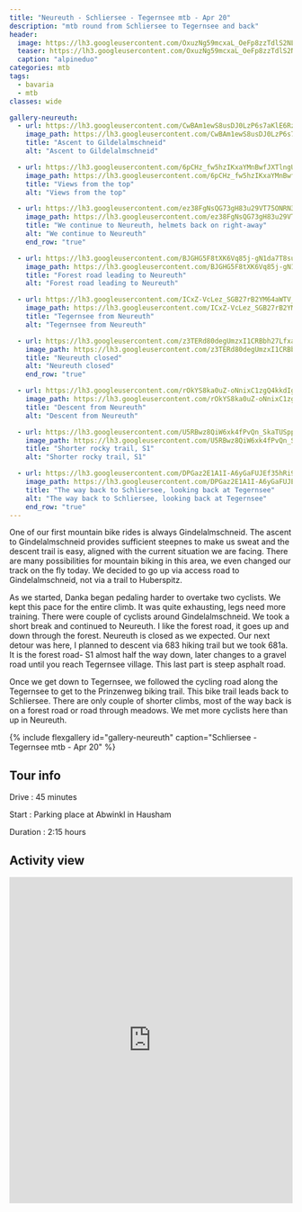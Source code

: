 ```yaml
---
title: "Neureuth - Schliersee - Tegernsee mtb - Apr 20"
description: "mtb round from Schliersee to Tegernsee and back"
header:
  image: https://lh3.googleusercontent.com/OxuzNg59mcxaL_OeFp8zzTdlS2NLVkLt26f_8bHsDA4KwYpI5yqlJbRqEuPbouLqbD66yiEwSNOtHiIyXMR4wFKQCKe0e3gm4x0jF0iJjIMA7194_LTSKWOTn7KgRSQwOt2KjGcIgTBRo9WaFKAUoONH28_t_pf7Yo-n1x96yOr58DvskqmSmnDB47XgwttWqJvzOzm9dH1hzyALonLH4QSArconXuw3t0AsA2iR1P7wb9SVlji6tq3xi-YTbeaSrRA0fHH_9SXUi8UGeOrF8vEgfcd5zqKzuCJgmjViL9JWdYmqCR4VZgyMFiP_-ykv1OKXCh_fdrCfVkn6uX7nS_YqhH7KtsshgFGkRT421NADTt_e_jdlpn8JV7SOjbL8pyLsDbhES9YkVVmXg0RTglemv_I9oerJMSIJse-0uVDFVVE37IoJuyVv8zxt8sZiN8LHuG1rva0TqhrIKH2jz-7jwAPP9x7FnPbgEr9HDxe4iWy93Cb_x6OMu8C2sCHvjJceTCcC2FQVpkIHF_U1n7iZmuMTkGwOwespwWKgqK7fchYn85Mw7Uh0ptQa2PUfnmMn1trO9EL5-peESB8e1ZmKdxliR-UwhsSZUhsVlCIT6uKMz-2mkwla_28zW3qLa1zbnhRlXYHuwkL4QVB7mHLVh-ikiHUipU-rPNjdWHo5W5tvf2QO74UDHCAHod8WsVZMJvqZLJIvAp0fFXNDjeZtw5Yku6X-Bbjn_q6u2L1CuA4mJtuEOqWU=w1269-h1057-no
  teaser: https://lh3.googleusercontent.com/OxuzNg59mcxaL_OeFp8zzTdlS2NLVkLt26f_8bHsDA4KwYpI5yqlJbRqEuPbouLqbD66yiEwSNOtHiIyXMR4wFKQCKe0e3gm4x0jF0iJjIMA7194_LTSKWOTn7KgRSQwOt2KjGcIgTBRo9WaFKAUoONH28_t_pf7Yo-n1x96yOr58DvskqmSmnDB47XgwttWqJvzOzm9dH1hzyALonLH4QSArconXuw3t0AsA2iR1P7wb9SVlji6tq3xi-YTbeaSrRA0fHH_9SXUi8UGeOrF8vEgfcd5zqKzuCJgmjViL9JWdYmqCR4VZgyMFiP_-ykv1OKXCh_fdrCfVkn6uX7nS_YqhH7KtsshgFGkRT421NADTt_e_jdlpn8JV7SOjbL8pyLsDbhES9YkVVmXg0RTglemv_I9oerJMSIJse-0uVDFVVE37IoJuyVv8zxt8sZiN8LHuG1rva0TqhrIKH2jz-7jwAPP9x7FnPbgEr9HDxe4iWy93Cb_x6OMu8C2sCHvjJceTCcC2FQVpkIHF_U1n7iZmuMTkGwOwespwWKgqK7fchYn85Mw7Uh0ptQa2PUfnmMn1trO9EL5-peESB8e1ZmKdxliR-UwhsSZUhsVlCIT6uKMz-2mkwla_28zW3qLa1zbnhRlXYHuwkL4QVB7mHLVh-ikiHUipU-rPNjdWHo5W5tvf2QO74UDHCAHod8WsVZMJvqZLJIvAp0fFXNDjeZtw5Yku6X-Bbjn_q6u2L1CuA4mJtuEOqWU=w800-h300-no
  caption: "alpineduo"
categories: mtb
tags:
  - bavaria
  - mtb
classes: wide

gallery-neureuth:
  - url: https://lh3.googleusercontent.com/CwBAm1ewS8usDJ0LzP6s7aKlE6RzsWyLclXbC_LWvx61aQ0-0isAPxdVjh4IKs_tKCrIVF2OKuAeN35REzVfnexN2bnX2ONRLxAiDPJXcFPUTEk5DM1iTF8uWPYwEcuBHgEnx8AI883UAvLHAjBb4jGs0Iz8ol4rILmJ6cIeA1A_NAN_QBhmoliwU3yegPXEr6teOYzksDBUL-Ka7rqML-QT-L0wu9YzLdbrEn42XDVZEJ1lmywsfovd975O3BHJmfTySRa9s09QeMIylnGjWdSJVLMjIHrvFn2soF3gpzTFd_Zq23sHJZR08X6UCXekmZGE-uNLWLaw5_kxXDVwJf-jmgEB0pxafhuyOwJnbsriWkQyA8X5rWDBnl5ADoW__1EqUhZOmBzdCEcrZRIoSD6iCMDuspq3Zb8uHmumQ8hV7HtPkLjZnlEHJ6zzEa9jqd6Y7AAVEMCZLrtORIAm02CfFaIX46Ne7FesnveAKTU-iZvpAvuc-DI0SoLOt5LPmBdHD263FnsTRrREXpssnkkfUtJTtllXJ48IDNLyvRHoOhWTVH8q-6RxzPuxPD5r5SkEbpP5-DjRYSdEAVJWq1Jga9u8hjAUDT2YSGyMQGw04Tm0A4HKspzg5xmMdD8BSmsQVuINEUa1J0FCDe5KqOAtLIqMG6vsSN4YKjAG8iUSUzptjVXImFgv-wICngdSTL74fFssEmmcUPIqQ0zp0IssrSH2-OL6enbMXRhazrIF7ufRR6goSDk9=w793-h1057-no
    image_path: https://lh3.googleusercontent.com/CwBAm1ewS8usDJ0LzP6s7aKlE6RzsWyLclXbC_LWvx61aQ0-0isAPxdVjh4IKs_tKCrIVF2OKuAeN35REzVfnexN2bnX2ONRLxAiDPJXcFPUTEk5DM1iTF8uWPYwEcuBHgEnx8AI883UAvLHAjBb4jGs0Iz8ol4rILmJ6cIeA1A_NAN_QBhmoliwU3yegPXEr6teOYzksDBUL-Ka7rqML-QT-L0wu9YzLdbrEn42XDVZEJ1lmywsfovd975O3BHJmfTySRa9s09QeMIylnGjWdSJVLMjIHrvFn2soF3gpzTFd_Zq23sHJZR08X6UCXekmZGE-uNLWLaw5_kxXDVwJf-jmgEB0pxafhuyOwJnbsriWkQyA8X5rWDBnl5ADoW__1EqUhZOmBzdCEcrZRIoSD6iCMDuspq3Zb8uHmumQ8hV7HtPkLjZnlEHJ6zzEa9jqd6Y7AAVEMCZLrtORIAm02CfFaIX46Ne7FesnveAKTU-iZvpAvuc-DI0SoLOt5LPmBdHD263FnsTRrREXpssnkkfUtJTtllXJ48IDNLyvRHoOhWTVH8q-6RxzPuxPD5r5SkEbpP5-DjRYSdEAVJWq1Jga9u8hjAUDT2YSGyMQGw04Tm0A4HKspzg5xmMdD8BSmsQVuINEUa1J0FCDe5KqOAtLIqMG6vsSN4YKjAG8iUSUzptjVXImFgv-wICngdSTL74fFssEmmcUPIqQ0zp0IssrSH2-OL6enbMXRhazrIF7ufRR6goSDk9=w300-h400-no
    title: "Ascent to Gildelalmschneid"
    alt: "Ascent to Gildelalmschneid"

  - url: https://lh3.googleusercontent.com/6pCHz_fw5hzIKxaYMnBwfJXTlngUoIJAr28d-LmIGfMcCZXkDgfs4as1VOcrrgYbvv_Ssfy0c5a2FAxBaLR8xlXnV6jxUJmD0FhqFdmuAvrYcwzvDPk-Lvva6ITBIzKj9KCGV8mJP84sfdZPmqD6YuXuMfeKe7jx8V2DO1Um8NugE3FGTQz6A7tqpI7dpdzXXTE5-ZdyjnpSWLeyHckky0sr1ByTNQBRgkGx-6LFvjc6EYDuFHXQtHtzUnybf32n8UeYnwlAyuaGOEn9thoXcNYWWXr7evqE32B3jsmuHnVcgVz5MHJDAish1YmKXyVlDPukOTNx9tvdUqkvTjbHdQqx40EAVCix2GeguAfWEoPbE2JshA_uO7u2DpQXnXPDDjTqn4X_biiBENQKPu6VJxzoWTmHC8jD7-IEVNqO7_pPxdjZ7dTj2y2mrOkmpasC5_Kp6jLKzqDsoQP7uIdux3ZW7olJeUnMwa2zhTtcyR45gXFkSwxfrfYWE0QU8p9tRIV1B0cxY3XpcgKgJPrKeNOWROMmZ0d2rXI7hp__MahuXn5SXPkL47kQcK7H29RokQ1Ffq6DLh0qx2ByPrz1NGf9CROhWN66c65rhYYJjoV1fddlCqwrc6zYiekGD4og4lRE_AL98o4GN6QwR0CKJJnr41a8PAFQqJh9xHHTZydiVx3gPE9Gs977JJzO-EQE4JKC1F_rRuTtMVzbawLT7g1glxQbdfI7USZpi4cuT9FaZ6qcxUX4bdpO=w793-h1057-no
    image_path: https://lh3.googleusercontent.com/6pCHz_fw5hzIKxaYMnBwfJXTlngUoIJAr28d-LmIGfMcCZXkDgfs4as1VOcrrgYbvv_Ssfy0c5a2FAxBaLR8xlXnV6jxUJmD0FhqFdmuAvrYcwzvDPk-Lvva6ITBIzKj9KCGV8mJP84sfdZPmqD6YuXuMfeKe7jx8V2DO1Um8NugE3FGTQz6A7tqpI7dpdzXXTE5-ZdyjnpSWLeyHckky0sr1ByTNQBRgkGx-6LFvjc6EYDuFHXQtHtzUnybf32n8UeYnwlAyuaGOEn9thoXcNYWWXr7evqE32B3jsmuHnVcgVz5MHJDAish1YmKXyVlDPukOTNx9tvdUqkvTjbHdQqx40EAVCix2GeguAfWEoPbE2JshA_uO7u2DpQXnXPDDjTqn4X_biiBENQKPu6VJxzoWTmHC8jD7-IEVNqO7_pPxdjZ7dTj2y2mrOkmpasC5_Kp6jLKzqDsoQP7uIdux3ZW7olJeUnMwa2zhTtcyR45gXFkSwxfrfYWE0QU8p9tRIV1B0cxY3XpcgKgJPrKeNOWROMmZ0d2rXI7hp__MahuXn5SXPkL47kQcK7H29RokQ1Ffq6DLh0qx2ByPrz1NGf9CROhWN66c65rhYYJjoV1fddlCqwrc6zYiekGD4og4lRE_AL98o4GN6QwR0CKJJnr41a8PAFQqJh9xHHTZydiVx3gPE9Gs977JJzO-EQE4JKC1F_rRuTtMVzbawLT7g1glxQbdfI7USZpi4cuT9FaZ6qcxUX4bdpO=w300-h400-no
    title: "Views from the top"
    alt: "Views from the top"

  - url: https://lh3.googleusercontent.com/ez38FgNsQG73gH83u29VT75ONRN3kVXhbXVJFicQDgf7xgA3uvJCnQ31sifRKGcEolOTwKjPXXBMjCOSkE9YybVpyjEls2alWoDNFnb1CyTSjc4HcKfPnbCuDWfQg-lj50P42tjtDhE5hmjZCUQiqAbR7iPq_WJOANoyFbi0JxM17h1uGF3iFipF8QTrx7w6kFMKxQfs8XKBy-m1Wl8Hdfc1Fs2dpsXmLr38QX03Gwe1JdgvP35I1pLSsiVl0Nlw5JjJZMYivysWoxafU2iFnoVbeXFvhKoMyf7JnkaV3UaROiHMGaXnB6udgK3DxUHpjWbP7_0ojnCsUsq9HjKf362WI8xq4sfxrz-eD7rATRilA-8mxrs0L6fj04mpClhJhxfYKqmBEjgaSxxUo8cHuxA_BuLa_2RS-PHQdVsXsDLIidtbiw-C4anljhpMJInjMEVBEkHSnVSJBmLRs-nd_18CEa8YGcnWqVgRmeKhSxWBKYEqIhx46xm9xeFk4UqoJWI3asuld0_mF3Rj7dQBRKZtltDiw_09TKqkaKkBoroyZ7JtwpHub535kiLkkmS6R53iSgi_9h0ZGKeeqsZKSjl5DXOkbzjSbNmAAzHpHMuACMN9wZTe42gqqHOAXD_NgCkIVD-4Uy4kwtyvv3AeWeIs9NRy_uMkeKsJQti-1FWylLMd9a3kMNbP_klY-bOHKqA-4UIIW4N45WIGjQ73I19Xvb07s2xCmYDVL1EqTD88-wSpuj_MDyrv=w793-h1057-no
    image_path: https://lh3.googleusercontent.com/ez38FgNsQG73gH83u29VT75ONRN3kVXhbXVJFicQDgf7xgA3uvJCnQ31sifRKGcEolOTwKjPXXBMjCOSkE9YybVpyjEls2alWoDNFnb1CyTSjc4HcKfPnbCuDWfQg-lj50P42tjtDhE5hmjZCUQiqAbR7iPq_WJOANoyFbi0JxM17h1uGF3iFipF8QTrx7w6kFMKxQfs8XKBy-m1Wl8Hdfc1Fs2dpsXmLr38QX03Gwe1JdgvP35I1pLSsiVl0Nlw5JjJZMYivysWoxafU2iFnoVbeXFvhKoMyf7JnkaV3UaROiHMGaXnB6udgK3DxUHpjWbP7_0ojnCsUsq9HjKf362WI8xq4sfxrz-eD7rATRilA-8mxrs0L6fj04mpClhJhxfYKqmBEjgaSxxUo8cHuxA_BuLa_2RS-PHQdVsXsDLIidtbiw-C4anljhpMJInjMEVBEkHSnVSJBmLRs-nd_18CEa8YGcnWqVgRmeKhSxWBKYEqIhx46xm9xeFk4UqoJWI3asuld0_mF3Rj7dQBRKZtltDiw_09TKqkaKkBoroyZ7JtwpHub535kiLkkmS6R53iSgi_9h0ZGKeeqsZKSjl5DXOkbzjSbNmAAzHpHMuACMN9wZTe42gqqHOAXD_NgCkIVD-4Uy4kwtyvv3AeWeIs9NRy_uMkeKsJQti-1FWylLMd9a3kMNbP_klY-bOHKqA-4UIIW4N45WIGjQ73I19Xvb07s2xCmYDVL1EqTD88-wSpuj_MDyrv=w300-h400-no
    title: "We continue to Neureuth, helmets back on right-away"
    alt: "We continue to Neureuth"
    end_row: "true"

  - url: https://lh3.googleusercontent.com/BJGHG5F8tXK6Vq85j-gN1da7T8su3M5OO8IY3mSGj3Vi5m8y3QZll1QhV69voHY_9z6ZzCq8F6o_3ZuIQ61ooqgaGsCLMvsN-1nXavKcUSm4ufbHA-4fkT-ACWtwu_rMMItLoYyQtENOJ3Se32jYiF2pcofx-qoI-EZCdVje6TyjV_tGWNfDybriErwwmdh1Sq5UKNo_s-ThFhSJkMJdh_qCTNZlttF_zFJ8E0DI0YWlo4AxTXtPVJryWHC0rof1IEpWI5IpNVKGTmSuWrALrQjluuLNxSEo1FZMfZxhtSYpcpMpo7Nil2a3hOyv3We77ycUJXuSWnrXRY2mGgnK4ndzszt0zGeSQT8OYk0Hdgz3V_ipYxcDRpKgF2_bUMShcOTfYhW1-k8fYV0yBvnn64Yy14tqZDWRB7ZWl7GPlyL_oEfsJn2ZyP6ArCSviaEwt5Opa4a9m9WEZqY4TL4Rmsp_CHcB_i0ZZ9UC_TtsTRKJUu4l3yAvacmRrmxpOVCwspguXbzAzz1ziP8Jp-iOPAgE_gpmib1XNPADDPE8y7P0fcH-cKmhsRWwRJkfUy2_0Iy7HUkHDbXpDq48RBLM5aK_FOpNjLTvSpd0Aa7Uj_5KTsYhxT0e6eahEwNIg9LZoub-N7X5d4yx2IlShGoiho8H_fdRuoa3hPcbDViJbrEorTXvza2ycfQnW1yxu23685oMb4vWZZSIQvLTmFy1GoKaW3_pfa5qaLdMCcwMJvSzVV9a32erYn5B=w793-h1057-no
    image_path: https://lh3.googleusercontent.com/BJGHG5F8tXK6Vq85j-gN1da7T8su3M5OO8IY3mSGj3Vi5m8y3QZll1QhV69voHY_9z6ZzCq8F6o_3ZuIQ61ooqgaGsCLMvsN-1nXavKcUSm4ufbHA-4fkT-ACWtwu_rMMItLoYyQtENOJ3Se32jYiF2pcofx-qoI-EZCdVje6TyjV_tGWNfDybriErwwmdh1Sq5UKNo_s-ThFhSJkMJdh_qCTNZlttF_zFJ8E0DI0YWlo4AxTXtPVJryWHC0rof1IEpWI5IpNVKGTmSuWrALrQjluuLNxSEo1FZMfZxhtSYpcpMpo7Nil2a3hOyv3We77ycUJXuSWnrXRY2mGgnK4ndzszt0zGeSQT8OYk0Hdgz3V_ipYxcDRpKgF2_bUMShcOTfYhW1-k8fYV0yBvnn64Yy14tqZDWRB7ZWl7GPlyL_oEfsJn2ZyP6ArCSviaEwt5Opa4a9m9WEZqY4TL4Rmsp_CHcB_i0ZZ9UC_TtsTRKJUu4l3yAvacmRrmxpOVCwspguXbzAzz1ziP8Jp-iOPAgE_gpmib1XNPADDPE8y7P0fcH-cKmhsRWwRJkfUy2_0Iy7HUkHDbXpDq48RBLM5aK_FOpNjLTvSpd0Aa7Uj_5KTsYhxT0e6eahEwNIg9LZoub-N7X5d4yx2IlShGoiho8H_fdRuoa3hPcbDViJbrEorTXvza2ycfQnW1yxu23685oMb4vWZZSIQvLTmFy1GoKaW3_pfa5qaLdMCcwMJvSzVV9a32erYn5B=w300-h400-no
    title: "Forest road leading to Neureuth"
    alt: "Forest road leading to Neureuth"

  - url: https://lh3.googleusercontent.com/ICxZ-VcLez_SGB27rB2YM64aWTV_dHjaM1-9xWJEcRE0Mn59yDgEvyo5si9SQ7gCRcR5vmiMfTkSJraIoMDB5hYfcXuetG1g0ddWI6OoOGZTtirFN1UGR1AN30lSu0-v6hvCW8TI__ltmUNDEvDOMOPYOX7DVp3Paq19bfVZDQv83v-wTaVSRIPFDHfGtPvrFlxtiWdW-9CGC22-yvWgiMUOETMzTGzJ9yuWJa6qo6PcgEam6zNfir6uQLc3OISkVQrUAieGAJz44KR6oL1Pk_5R-oMdKqPZr4XxEYqhuW3yHcRMnjuopcMTsmqBTy99qvgYmniq_Ax4pGzhsK9vsS5fau0PMkdVYCHfm2hcGLCeEhrD5vg8QwuQBC-jgSHagOgtxKtmhvoajRRN-79wjvGqaqfYA8RgCwPNBvVbChgdsIeDsopvKy0rC30FLlhvu9BPQTV8WnAROU08fgq4iDkWCsIAw3jo2y8LB83eoqUiHjMRc4PhNmrg7Sp4CbcEjAjeCY-xe2CHTpIZphTDbLJUmWr5bA71pXrkQfpL6xDyukqD7dnWenLblx4siKaxr7hbbCxVOEr3YbeHgX2PvtGGBcHuQBlYYze7W34SumbF9OTD2H25NNHgP5YCJqSJa4XfDDLWww1QIOZERvW2lGHaJuWhqmbqL-bbZME7Qtcy53so-z1mKtRA1vQM6DYMK9LwP7rr7pUS_xaUHrXCsbNwmNAVQqW1r0Gqq5OcQYbyt6OVbiA6TcMZ=w1410-h1057-no
    image_path: https://lh3.googleusercontent.com/ICxZ-VcLez_SGB27rB2YM64aWTV_dHjaM1-9xWJEcRE0Mn59yDgEvyo5si9SQ7gCRcR5vmiMfTkSJraIoMDB5hYfcXuetG1g0ddWI6OoOGZTtirFN1UGR1AN30lSu0-v6hvCW8TI__ltmUNDEvDOMOPYOX7DVp3Paq19bfVZDQv83v-wTaVSRIPFDHfGtPvrFlxtiWdW-9CGC22-yvWgiMUOETMzTGzJ9yuWJa6qo6PcgEam6zNfir6uQLc3OISkVQrUAieGAJz44KR6oL1Pk_5R-oMdKqPZr4XxEYqhuW3yHcRMnjuopcMTsmqBTy99qvgYmniq_Ax4pGzhsK9vsS5fau0PMkdVYCHfm2hcGLCeEhrD5vg8QwuQBC-jgSHagOgtxKtmhvoajRRN-79wjvGqaqfYA8RgCwPNBvVbChgdsIeDsopvKy0rC30FLlhvu9BPQTV8WnAROU08fgq4iDkWCsIAw3jo2y8LB83eoqUiHjMRc4PhNmrg7Sp4CbcEjAjeCY-xe2CHTpIZphTDbLJUmWr5bA71pXrkQfpL6xDyukqD7dnWenLblx4siKaxr7hbbCxVOEr3YbeHgX2PvtGGBcHuQBlYYze7W34SumbF9OTD2H25NNHgP5YCJqSJa4XfDDLWww1QIOZERvW2lGHaJuWhqmbqL-bbZME7Qtcy53so-z1mKtRA1vQM6DYMK9LwP7rr7pUS_xaUHrXCsbNwmNAVQqW1r0Gqq5OcQYbyt6OVbiA6TcMZ=w400-h300-no
    title: "Tegernsee from Neureuth"
    alt: "Tegernsee from Neureuth"

  - url: https://lh3.googleusercontent.com/z3TERd80degUmzxI1CRBbh27LfxaoqhwYz-3hhv6hYrdaalHbdliDTMt9LBZTIS5F31Lktda_Agu1Nhwk9_PABI1dZx_qOngRzd8kw3yY1rzGquwZzGeQgNwUDPLSJ1Ar56Byz2wSr1osMEqqgYVpsiii-L8GvkT8p5lJSbMXrX0H35Gas5wpKBsEjPL7fw9cpauPRWROE0g2atcndPuSW-IpXPjGq2SaSf1bHo8Gai2JKaRywGlJOBm1-mWqAhDHb7R9YnsKbbQ_OfKuSX0qHHRYUr2LWUO0bPFz2r_FbXK7tJl4yhdsPDzgNJMZc-5a7gUiMpp-Zx-tET41uLdWJFd-hi81EHsrkxjsQcvHGRFylG1jSWuFhq0WEsvdTOV7C1u5TeWAJgdbIonC4OmgDYNZ-4SIp1OAvDMGaL7eYD-jlwrsy3nWsn-AGZOM9vIPKKM040ahl5rrju48TWF1YmZV4G6IhKropAPr4H1ciYbUj1rPm235GoiogFxW2M0_sP2tvU8mUtzAgmrkcXELmecM4EQz1SI3HJ0fBIrcy4mfcEdR2aogwA0nAUu_ydurv8wlj95N9BRQPmZ72jROh4DCRBxFUdh4PTEqLRrQ6OKxVy7cly9CjXQaREQ-WTbkb0cu19PvIwztuhRnEBd4OfKy5IztOqo75I09dL3r6gWq50Et80z_P6R7z3wUXfQvT44ICbtkrkXLw4ZFkN5nyoOQsuOl8P_kBVQ5u6Zb0WDdqPg-hZL0yiz=w793-h1057-no
    image_path: https://lh3.googleusercontent.com/z3TERd80degUmzxI1CRBbh27LfxaoqhwYz-3hhv6hYrdaalHbdliDTMt9LBZTIS5F31Lktda_Agu1Nhwk9_PABI1dZx_qOngRzd8kw3yY1rzGquwZzGeQgNwUDPLSJ1Ar56Byz2wSr1osMEqqgYVpsiii-L8GvkT8p5lJSbMXrX0H35Gas5wpKBsEjPL7fw9cpauPRWROE0g2atcndPuSW-IpXPjGq2SaSf1bHo8Gai2JKaRywGlJOBm1-mWqAhDHb7R9YnsKbbQ_OfKuSX0qHHRYUr2LWUO0bPFz2r_FbXK7tJl4yhdsPDzgNJMZc-5a7gUiMpp-Zx-tET41uLdWJFd-hi81EHsrkxjsQcvHGRFylG1jSWuFhq0WEsvdTOV7C1u5TeWAJgdbIonC4OmgDYNZ-4SIp1OAvDMGaL7eYD-jlwrsy3nWsn-AGZOM9vIPKKM040ahl5rrju48TWF1YmZV4G6IhKropAPr4H1ciYbUj1rPm235GoiogFxW2M0_sP2tvU8mUtzAgmrkcXELmecM4EQz1SI3HJ0fBIrcy4mfcEdR2aogwA0nAUu_ydurv8wlj95N9BRQPmZ72jROh4DCRBxFUdh4PTEqLRrQ6OKxVy7cly9CjXQaREQ-WTbkb0cu19PvIwztuhRnEBd4OfKy5IztOqo75I09dL3r6gWq50Et80z_P6R7z3wUXfQvT44ICbtkrkXLw4ZFkN5nyoOQsuOl8P_kBVQ5u6Zb0WDdqPg-hZL0yiz=w300-h400-no
    title: "Neureuth closed"
    alt: "Neureuth closed"
    end_row: "true"

  - url: https://lh3.googleusercontent.com/rOkYS8ka0uZ-oNnixC1zgQ4kkdIgf_j37iGDmy-Ek4rI6zAFMoM0yeIhLMyiEZ1tw-zQShnhVGve789zbr8Uo8UJU6hxFi0ns361ei9W9badlaVKb8dbs0ZYg8FyRdRmrMmXFM-Dbk_LFoehpoM5jH1ZN9ajOdwhCtuaCYT42PhyLomXi3aUssSTGztp_SEsf8WC217FOAk1cZA8N6lgNOiAEjvcAFXIN45ycB7J18f1Z0SLoEepP-1jAUdPhnmFZOtSCv66_QpZ7fUgVIWaDVFObexCbdPhS7rwvTXT3UB3lfXi7e7kVR56By7F07bsivul_TNlQ-mp5lvaXdNjiM_4yTrlTKqPZlUsipe-e8nYbWBJ8fjTZuDJ9FrUJUMM28MlbBPCyFNSyBzzSa5U32xLxYFPEtn7yzzu_z30MOdiXe5ewwA2C75y3iXhD1fI18pSUexRYAi5QP-6i6SfrxpP8t43mxSrBsVSYV4aeAXa2jfy1pSDgTCldsqqXZlO-T8wd_IVE6tCeKVtmSRyx5I9cFMTUMEEis_opD561ZwJm62kh92IwCpEu4nGpxm7ygTdM3osoH4eAMAzdKfj3HIMbE12q8GGyzsseppQa22YMpnugE_2b1wG49Mpzj9XP5cK_uKTV-RG4vStm8sY_aJ4o3_QKl9xd6jjYBD_I_MtWMJbyzTD8sWyunRnhmvuL7tUqcF4YkAsB13CcmH_L8mLrLGLaiYU_8N6Kbmv2UvrvvlgBjXf0K7v=w793-h1057-no
    image_path: https://lh3.googleusercontent.com/rOkYS8ka0uZ-oNnixC1zgQ4kkdIgf_j37iGDmy-Ek4rI6zAFMoM0yeIhLMyiEZ1tw-zQShnhVGve789zbr8Uo8UJU6hxFi0ns361ei9W9badlaVKb8dbs0ZYg8FyRdRmrMmXFM-Dbk_LFoehpoM5jH1ZN9ajOdwhCtuaCYT42PhyLomXi3aUssSTGztp_SEsf8WC217FOAk1cZA8N6lgNOiAEjvcAFXIN45ycB7J18f1Z0SLoEepP-1jAUdPhnmFZOtSCv66_QpZ7fUgVIWaDVFObexCbdPhS7rwvTXT3UB3lfXi7e7kVR56By7F07bsivul_TNlQ-mp5lvaXdNjiM_4yTrlTKqPZlUsipe-e8nYbWBJ8fjTZuDJ9FrUJUMM28MlbBPCyFNSyBzzSa5U32xLxYFPEtn7yzzu_z30MOdiXe5ewwA2C75y3iXhD1fI18pSUexRYAi5QP-6i6SfrxpP8t43mxSrBsVSYV4aeAXa2jfy1pSDgTCldsqqXZlO-T8wd_IVE6tCeKVtmSRyx5I9cFMTUMEEis_opD561ZwJm62kh92IwCpEu4nGpxm7ygTdM3osoH4eAMAzdKfj3HIMbE12q8GGyzsseppQa22YMpnugE_2b1wG49Mpzj9XP5cK_uKTV-RG4vStm8sY_aJ4o3_QKl9xd6jjYBD_I_MtWMJbyzTD8sWyunRnhmvuL7tUqcF4YkAsB13CcmH_L8mLrLGLaiYU_8N6Kbmv2UvrvvlgBjXf0K7v=w300-h400-no
    title: "Descent from Neureuth"
    alt: "Descent from Neureuth"

  - url: https://lh3.googleusercontent.com/U5RBwz8QiW6xk4fPvQn_SkaTUSppxyymsdAaqRnY6It-8WXOjGcQsdUPmGfbxL0lgoS_D35E6nhrz_vBLoT4L4eR7jM6hHZIhsLmH-YsvpG8cNWX3YAwe6GVmUUX9vOCpi0DDlfEI1HRwB52kx_NQs3mwxIBy_CaRkWmYrUXaOBqrG2Tws9Ts3f4gpQdAsPfYwNxSs_HVb54IkqYU5vk-w94iut4hxyHGPEdZxZh-WmGc18G8ixu5_edkqKk25GgEesdOpm_wVfmDvyeSGpx955WFfhdRfV_P77QO_Xciu0FFG6cGOQjCYE6uAqEDEy1xuwGGvymkTP_kWBPc6mV1z33ZJud041nDc0SXGNzf6ATDjqfqXGbLBWJqyY0rvjvuFkWZzxth0UnRgJsNmTz2XbPy99lr6R0niC_Ck247vqdkCDmWv2F4y--mz7jhbtB1Rv0UqKcJ5gX7RDTX3oS8vKXnE59UiSlzU2cAmw_HdT-MP1IvxuziduvOmmUgAlkgJxUtdcN_PpnrzV2bOqR9eyT6-H65yrxQjPPCDBqxvYzBIlTBqnZnXCbTBkAFXBmcgfizsTIbH65d2krCf5WQ_WAqnWoogD5bqutuggQhjv9jCejQKWdAESQseHUFiC_8WB0WDKmk7tdwl6j3JBmFNuctFW-ldra0D98aw8OTfUPft9yS0YVVXAAnaxiat6PzKKBPKC0-IVtGRiMz7bifMEz18zolL3tyuDlKUtFcXxPrXiPWYXb6_Br=w793-h1057-no
    image_path: https://lh3.googleusercontent.com/U5RBwz8QiW6xk4fPvQn_SkaTUSppxyymsdAaqRnY6It-8WXOjGcQsdUPmGfbxL0lgoS_D35E6nhrz_vBLoT4L4eR7jM6hHZIhsLmH-YsvpG8cNWX3YAwe6GVmUUX9vOCpi0DDlfEI1HRwB52kx_NQs3mwxIBy_CaRkWmYrUXaOBqrG2Tws9Ts3f4gpQdAsPfYwNxSs_HVb54IkqYU5vk-w94iut4hxyHGPEdZxZh-WmGc18G8ixu5_edkqKk25GgEesdOpm_wVfmDvyeSGpx955WFfhdRfV_P77QO_Xciu0FFG6cGOQjCYE6uAqEDEy1xuwGGvymkTP_kWBPc6mV1z33ZJud041nDc0SXGNzf6ATDjqfqXGbLBWJqyY0rvjvuFkWZzxth0UnRgJsNmTz2XbPy99lr6R0niC_Ck247vqdkCDmWv2F4y--mz7jhbtB1Rv0UqKcJ5gX7RDTX3oS8vKXnE59UiSlzU2cAmw_HdT-MP1IvxuziduvOmmUgAlkgJxUtdcN_PpnrzV2bOqR9eyT6-H65yrxQjPPCDBqxvYzBIlTBqnZnXCbTBkAFXBmcgfizsTIbH65d2krCf5WQ_WAqnWoogD5bqutuggQhjv9jCejQKWdAESQseHUFiC_8WB0WDKmk7tdwl6j3JBmFNuctFW-ldra0D98aw8OTfUPft9yS0YVVXAAnaxiat6PzKKBPKC0-IVtGRiMz7bifMEz18zolL3tyuDlKUtFcXxPrXiPWYXb6_Br=w300-h400-no
    title: "Shorter rocky trail, S1"
    alt: "Shorter rocky trail, S1"

  - url: https://lh3.googleusercontent.com/DPGaz2E1A1I-A6yGaFUJEf35hRi90wZXya57-i2N9pYj4Gvgt6gD3oCzcfA92qcwfGciQApieROY-Zo2e27zHr3J-USTx8Wt-Xf2i9URO9WvLpnlVtcRBQgxNydKDpHoXWsRltEKx9zyRVlPSOLDigJMW01YoxGcrUL2HnssYeCWg7sO2y1zDAbJJVAMnC8eCv6qtOG6JRnW7l48pNbWf7Ke4L5KKDZesc-ftwjtYLm2oEJMR18a7LengZ404OylXwT8q22LuLkyczNDT5iDQ-1IUK9JmpNZMhUCYdNrD-ym0r5F3m2FOcrQ7cZjJj6RrCojx5eBQtxkD66NcWshrDHSRF62Pob2RrcQAN71D_fygyx94JDysUn7Qn-E_5bbXYy7f-URGNh2AeGKp5E3PzL2jq5zq5nsjgrBwf9oT-srszkgEeWhqb0JZUy9PNP9pf-bf3_Z8pkSTj2tGO9wtliAwVoaaM1ldhvUkIgqorIP9G2eMwdrGFq9TnKVbCUGwEw25oqIx1PbBoxFpOs-UhKEUxA4KnAtdXWn1ZYWW-CBQRHeqz9cn20eRj19i1AJjQCr2bOnTwQrN3q2q4NN7a9b9g1g9xpG5txQBRMAfcSGa9sqse7YLlRLyTl4NrM0Oj_uAZe3vAiqR0uxTyBkUVRSLGd0lXQ_94cy3LnEOgHM0R8mTh_E48LHWX-NeasPIv5vWy67AlZrpVlzjNxs-lKhonUyMyADlunZcMx4jH8MeL_TK2LVpxd8=w793-h1057-no
    image_path: https://lh3.googleusercontent.com/DPGaz2E1A1I-A6yGaFUJEf35hRi90wZXya57-i2N9pYj4Gvgt6gD3oCzcfA92qcwfGciQApieROY-Zo2e27zHr3J-USTx8Wt-Xf2i9URO9WvLpnlVtcRBQgxNydKDpHoXWsRltEKx9zyRVlPSOLDigJMW01YoxGcrUL2HnssYeCWg7sO2y1zDAbJJVAMnC8eCv6qtOG6JRnW7l48pNbWf7Ke4L5KKDZesc-ftwjtYLm2oEJMR18a7LengZ404OylXwT8q22LuLkyczNDT5iDQ-1IUK9JmpNZMhUCYdNrD-ym0r5F3m2FOcrQ7cZjJj6RrCojx5eBQtxkD66NcWshrDHSRF62Pob2RrcQAN71D_fygyx94JDysUn7Qn-E_5bbXYy7f-URGNh2AeGKp5E3PzL2jq5zq5nsjgrBwf9oT-srszkgEeWhqb0JZUy9PNP9pf-bf3_Z8pkSTj2tGO9wtliAwVoaaM1ldhvUkIgqorIP9G2eMwdrGFq9TnKVbCUGwEw25oqIx1PbBoxFpOs-UhKEUxA4KnAtdXWn1ZYWW-CBQRHeqz9cn20eRj19i1AJjQCr2bOnTwQrN3q2q4NN7a9b9g1g9xpG5txQBRMAfcSGa9sqse7YLlRLyTl4NrM0Oj_uAZe3vAiqR0uxTyBkUVRSLGd0lXQ_94cy3LnEOgHM0R8mTh_E48LHWX-NeasPIv5vWy67AlZrpVlzjNxs-lKhonUyMyADlunZcMx4jH8MeL_TK2LVpxd8=w300-h400-no
    title: "The way back to Schliersee, looking back at Tegernsee"
    alt: "The way back to Schliersee, looking back at Tegernsee"
    end_row: "true"
---
```


One of our first mountain bike rides is always Gindelalmschneid. The ascent to Gindelalmschneid provides sufficient steepnes to make us sweat and the descent trail is easy, aligned with the current situation we are facing. There are many possibilities for mountain biking in this area, we even changed our track on the fly today. We decided to go up via access road to Gindelalmschneid, not via a trail to Huberspitz. 

As we started, Danka began pedaling harder to overtake two cyclists. We kept this pace for the entire climb. It was quite exhausting, legs need more training. There were couple of cyclists around Gindelalmschneid. We took a short break and continued to Neureuth. I like the forest road, it goes up and down through the forest. Neureuth is closed as we expected. Our next detour was here, I planned to descent via 683 hiking trail but we took 681a. It is the forest road- S1 almost half the way down, later changes to a gravel road until you reach Tegernsee village. This last part is steep asphalt road. 

Once we get down to Tegernsee, we followed the cycling road along the Tegernsee to get to the Prinzenweg biking trail. This bike trail leads back to Schliersee. There are only couple of shorter climbs, most of the way back is on a forest road or road through meadows. We met more cyclists here than up in Neureuth.

{% include flexgallery id="gallery-neureuth" caption="Schliersee - Tegernsee mtb - Apr 20" %}

## Tour info

Drive
: 45 minutes

Start
: Parking place at Abwinkl in Hausham

Duration
: 2:15 hours

## Activity view

<iframe src="https://www.komoot.com/tour/172585906/embed?profile=1" width="100%" height="580" frameborder="0" scrolling="no"></iframe>

